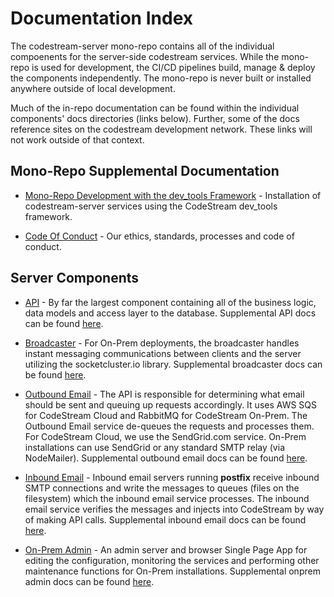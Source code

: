 # Documentation Index

The codestream-server mono-repo contains all of the individual compoenents for
the server-side codestream services. While the mono-repo is used for
development, the CI/CD pipelines build, manage & deploy the components
independently. The mono-repo is never built or installed anywhere outside of
local development.

Much of the in-repo documentation can be found within the individual components'
docs directories (links below). Further, some of the docs reference sites on the
codestream development network. These links will not work outside of that
context.

## Mono-Repo Supplemental Documentation
* [Mono-Repo Development with the dev_tools Framework](codestream-sandbox-setup.md) -
  Installation of codestream-server services using the CodeStream dev_tools
  framework.

* [Code Of Conduct](code-of-conduct.md) - Our ethics, standards, processes and
  code of conduct.

## Server Components

* [API](../api_server/README.md) - By far the largest component containing all
  of the business logic, data models and access layer to the database.
  Supplemental API docs can be found [here](../api_server/docs/README.md).

* [Broadcaster](../broadcaster/README.md) - For On-Prem deployments, the
  broadcaster handles instant messaging communications between clients and the
  server utilizing the socketcluster.io library. Supplemental broadcaster docs
  can be found [here](../broadcaster/docs/README.md).

* [Outbound Email](../outbound_email/README.md) - The API is responsible
  for determining what email should be sent and queuing up requests accordingly.
  It uses AWS SQS for CodeStream Cloud and RabbitMQ for CodeStream On-Prem. The
  Outbound Email service de-queues the requests and processes them. For
  CodeStream Cloud, we use the SendGrid.com service. On-Prem installations can
  use SendGrid or any standard SMTP relay (via NodeMailer). Supplemental
  outbound email docs can be found [here](../outbound_email/docs/README.md).

* [Inbound Email](../inbound_email/README.md) - Inbound email servers
  running **postfix** receive inbound SMTP connections and write the messages to
  queues (files on the filesystem) which the inbound email service processes.
  The inbound email service verifies the messages and injects into CodeStream by
  way of making API calls. Supplemental inbound email docs can be found
  [here](../inbound_email/docs/README.md).

* [On-Prem Admin](../onprem_admin/README.md) - An admin server and browser
  Single Page App for editing the configuration, monitoring the services and
  performing other maintenance functions for On-Prem installations. Supplemental
  onprem admin docs can be found [here](../onprem_admin/docs/README.md).
